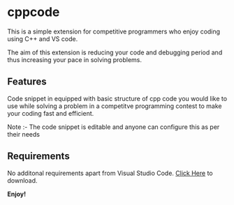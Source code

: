 # cppcode

This is a simple extension for competitive programmers who enjoy coding using C++ and VS code.

The aim of this extension is reducing your code and debugging period and thus increasing your pace in solving problems.

## Features

Code snippet in equipped with basic structure of cpp code you would like to use while solving a problem in a competitve programming contest to make your coding fast and efficient.

Note :- The code snippet is editable and anyone can configure this as per their needs

## Requirements

No additonal requirements apart from Visual Studio Code. [Click Here](https://code.visualstudio.com/download) to download.


**Enjoy!**
